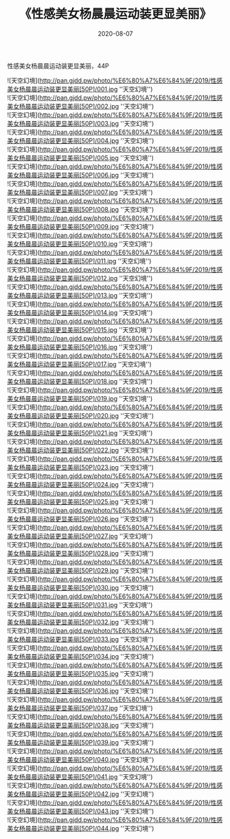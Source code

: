 ﻿---
layout: post
title:  《性感美女杨晨晨运动装更显美丽》
date:   2020-08-07
img: http://pan.gjdd.pw/photo/%E6%80%A7%E6%84%9F/2019/性感美女杨晨晨运动装更显美丽[50P]/000.jpg
categories: [美女, 性感, 泳衣]
---

性感美女杨晨晨运动装更显美丽，44P

![天空幻境](http://pan.gjdd.pw/photo/%E6%80%A7%E6%84%9F/2019/性感美女杨晨晨运动装更显美丽[50P]/001.jpg ''天空幻境'') <br>
![天空幻境](http://pan.gjdd.pw/photo/%E6%80%A7%E6%84%9F/2019/性感美女杨晨晨运动装更显美丽[50P]/002.jpg ''天空幻境'') <br>
![天空幻境](http://pan.gjdd.pw/photo/%E6%80%A7%E6%84%9F/2019/性感美女杨晨晨运动装更显美丽[50P]/003.jpg ''天空幻境'') <br>
![天空幻境](http://pan.gjdd.pw/photo/%E6%80%A7%E6%84%9F/2019/性感美女杨晨晨运动装更显美丽[50P]/004.jpg ''天空幻境'') <br>
![天空幻境](http://pan.gjdd.pw/photo/%E6%80%A7%E6%84%9F/2019/性感美女杨晨晨运动装更显美丽[50P]/005.jpg ''天空幻境'') <br>
![天空幻境](http://pan.gjdd.pw/photo/%E6%80%A7%E6%84%9F/2019/性感美女杨晨晨运动装更显美丽[50P]/006.jpg ''天空幻境'') <br>
![天空幻境](http://pan.gjdd.pw/photo/%E6%80%A7%E6%84%9F/2019/性感美女杨晨晨运动装更显美丽[50P]/007.jpg ''天空幻境'') <br>
![天空幻境](http://pan.gjdd.pw/photo/%E6%80%A7%E6%84%9F/2019/性感美女杨晨晨运动装更显美丽[50P]/008.jpg ''天空幻境'') <br>
![天空幻境](http://pan.gjdd.pw/photo/%E6%80%A7%E6%84%9F/2019/性感美女杨晨晨运动装更显美丽[50P]/009.jpg ''天空幻境'') <br>
![天空幻境](http://pan.gjdd.pw/photo/%E6%80%A7%E6%84%9F/2019/性感美女杨晨晨运动装更显美丽[50P]/010.jpg ''天空幻境'') <br>
![天空幻境](http://pan.gjdd.pw/photo/%E6%80%A7%E6%84%9F/2019/性感美女杨晨晨运动装更显美丽[50P]/011.jpg ''天空幻境'') <br>
![天空幻境](http://pan.gjdd.pw/photo/%E6%80%A7%E6%84%9F/2019/性感美女杨晨晨运动装更显美丽[50P]/012.jpg ''天空幻境'') <br>
![天空幻境](http://pan.gjdd.pw/photo/%E6%80%A7%E6%84%9F/2019/性感美女杨晨晨运动装更显美丽[50P]/013.jpg ''天空幻境'') <br>
![天空幻境](http://pan.gjdd.pw/photo/%E6%80%A7%E6%84%9F/2019/性感美女杨晨晨运动装更显美丽[50P]/014.jpg ''天空幻境'') <br>
![天空幻境](http://pan.gjdd.pw/photo/%E6%80%A7%E6%84%9F/2019/性感美女杨晨晨运动装更显美丽[50P]/015.jpg ''天空幻境'') <br>
![天空幻境](http://pan.gjdd.pw/photo/%E6%80%A7%E6%84%9F/2019/性感美女杨晨晨运动装更显美丽[50P]/016.jpg ''天空幻境'') <br>
![天空幻境](http://pan.gjdd.pw/photo/%E6%80%A7%E6%84%9F/2019/性感美女杨晨晨运动装更显美丽[50P]/017.jpg ''天空幻境'') <br>
![天空幻境](http://pan.gjdd.pw/photo/%E6%80%A7%E6%84%9F/2019/性感美女杨晨晨运动装更显美丽[50P]/018.jpg ''天空幻境'') <br>
![天空幻境](http://pan.gjdd.pw/photo/%E6%80%A7%E6%84%9F/2019/性感美女杨晨晨运动装更显美丽[50P]/019.jpg ''天空幻境'') <br>
![天空幻境](http://pan.gjdd.pw/photo/%E6%80%A7%E6%84%9F/2019/性感美女杨晨晨运动装更显美丽[50P]/020.jpg ''天空幻境'') <br>
![天空幻境](http://pan.gjdd.pw/photo/%E6%80%A7%E6%84%9F/2019/性感美女杨晨晨运动装更显美丽[50P]/021.jpg ''天空幻境'') <br>
![天空幻境](http://pan.gjdd.pw/photo/%E6%80%A7%E6%84%9F/2019/性感美女杨晨晨运动装更显美丽[50P]/022.jpg ''天空幻境'') <br>
![天空幻境](http://pan.gjdd.pw/photo/%E6%80%A7%E6%84%9F/2019/性感美女杨晨晨运动装更显美丽[50P]/023.jpg ''天空幻境'') <br>
![天空幻境](http://pan.gjdd.pw/photo/%E6%80%A7%E6%84%9F/2019/性感美女杨晨晨运动装更显美丽[50P]/024.jpg ''天空幻境'') <br>
![天空幻境](http://pan.gjdd.pw/photo/%E6%80%A7%E6%84%9F/2019/性感美女杨晨晨运动装更显美丽[50P]/025.jpg ''天空幻境'') <br>
![天空幻境](http://pan.gjdd.pw/photo/%E6%80%A7%E6%84%9F/2019/性感美女杨晨晨运动装更显美丽[50P]/026.jpg ''天空幻境'') <br>
![天空幻境](http://pan.gjdd.pw/photo/%E6%80%A7%E6%84%9F/2019/性感美女杨晨晨运动装更显美丽[50P]/027.jpg ''天空幻境'') <br>
![天空幻境](http://pan.gjdd.pw/photo/%E6%80%A7%E6%84%9F/2019/性感美女杨晨晨运动装更显美丽[50P]/028.jpg ''天空幻境'') <br>
![天空幻境](http://pan.gjdd.pw/photo/%E6%80%A7%E6%84%9F/2019/性感美女杨晨晨运动装更显美丽[50P]/029.jpg ''天空幻境'') <br>
![天空幻境](http://pan.gjdd.pw/photo/%E6%80%A7%E6%84%9F/2019/性感美女杨晨晨运动装更显美丽[50P]/030.jpg ''天空幻境'') <br>
![天空幻境](http://pan.gjdd.pw/photo/%E6%80%A7%E6%84%9F/2019/性感美女杨晨晨运动装更显美丽[50P]/031.jpg ''天空幻境'') <br>
![天空幻境](http://pan.gjdd.pw/photo/%E6%80%A7%E6%84%9F/2019/性感美女杨晨晨运动装更显美丽[50P]/032.jpg ''天空幻境'') <br>
![天空幻境](http://pan.gjdd.pw/photo/%E6%80%A7%E6%84%9F/2019/性感美女杨晨晨运动装更显美丽[50P]/033.jpg ''天空幻境'') <br>
![天空幻境](http://pan.gjdd.pw/photo/%E6%80%A7%E6%84%9F/2019/性感美女杨晨晨运动装更显美丽[50P]/034.jpg ''天空幻境'') <br>
![天空幻境](http://pan.gjdd.pw/photo/%E6%80%A7%E6%84%9F/2019/性感美女杨晨晨运动装更显美丽[50P]/035.jpg ''天空幻境'') <br>
![天空幻境](http://pan.gjdd.pw/photo/%E6%80%A7%E6%84%9F/2019/性感美女杨晨晨运动装更显美丽[50P]/036.jpg ''天空幻境'') <br>
![天空幻境](http://pan.gjdd.pw/photo/%E6%80%A7%E6%84%9F/2019/性感美女杨晨晨运动装更显美丽[50P]/037.jpg ''天空幻境'') <br>
![天空幻境](http://pan.gjdd.pw/photo/%E6%80%A7%E6%84%9F/2019/性感美女杨晨晨运动装更显美丽[50P]/038.jpg ''天空幻境'') <br>
![天空幻境](http://pan.gjdd.pw/photo/%E6%80%A7%E6%84%9F/2019/性感美女杨晨晨运动装更显美丽[50P]/039.jpg ''天空幻境'') <br>
![天空幻境](http://pan.gjdd.pw/photo/%E6%80%A7%E6%84%9F/2019/性感美女杨晨晨运动装更显美丽[50P]/040.jpg ''天空幻境'') <br>
![天空幻境](http://pan.gjdd.pw/photo/%E6%80%A7%E6%84%9F/2019/性感美女杨晨晨运动装更显美丽[50P]/041.jpg ''天空幻境'') <br>
![天空幻境](http://pan.gjdd.pw/photo/%E6%80%A7%E6%84%9F/2019/性感美女杨晨晨运动装更显美丽[50P]/042.jpg ''天空幻境'') <br>
![天空幻境](http://pan.gjdd.pw/photo/%E6%80%A7%E6%84%9F/2019/性感美女杨晨晨运动装更显美丽[50P]/043.jpg ''天空幻境'') <br>
![天空幻境](http://pan.gjdd.pw/photo/%E6%80%A7%E6%84%9F/2019/性感美女杨晨晨运动装更显美丽[50P]/044.jpg ''天空幻境'') <br>
